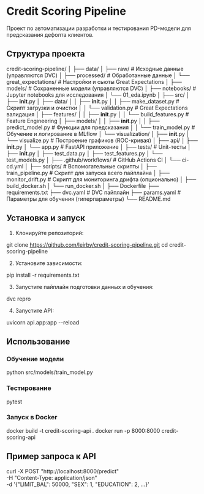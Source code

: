 
# Credit Scoring Pipeline

Проект по автоматизации разработки и тестирования PD-модели для предсказания дефолта клиентов.

## Структура проекта



credit-scoring-pipeline/
│
├── data/
│   ├── raw/                    # Исходные данные (управляются DVC)
│   ├── processed/              # Обработанные данные
│   └── great_expectations/     # Настройки и сьюты Great Expectations
│
├── models/                     # Сохраненные модели (управляются DVC)
│
├── notebooks/                  # Jupyter notebooks для исследования
│   └── 01_eda.ipynb
│
├── src/
│   ├── __init__.py
│   ├── data/
│   │   ├── __init__.py
│   │   ├── make_dataset.py    # Скрипт загрузки и очистки
│   │   └── validation.py      # Great Expectations валидация
│   ├── features/
│   │   ├── __init__.py
│   │   └── build_features.py  # Feature Engineering
│   ├── models/
│   │   ├── __init__.py
│   │   ├── predict_model.py   # Функции для предсказания
│   │   └── train_model.py     # Обучение и логирование в MLflow
│   └── visualization/
│       ├── __init__.py
│       └── visualize.py       # Построение графиков (ROC-кривая)
│
├── api/
│   ├── __init__.py
│   └── app.py                 # FastAPI приложение
│
├── tests/                     # Unit-тесты
│   ├── __init__.py
│   ├── test_data.py
│   ├── test_features.py
│   └── test_models.py
│
├── .github/workflows/         # GitHub Actions CI
│   └── ci-cd.yml
│
├── scripts/                   # Вспомогательные скрипты
│   ├── train_pipeline.py      # Скрипт для запуска всего пайплайна
│   ├── monitor_drift.py       # Скрипт для мониторинга дрифта (опционально)
│   ├── build_docker.sh
│   └── run_docker.sh
│
├── Dockerfile
├── requirements.txt
├── dvc.yaml                   # DVC пайплайн
├── params.yaml                # Параметры для обучения (гиперпараметры)
└── README.md






## Установка и запуск

1. Клонируйте репозиторий:



git clone https://github.com/leirby/credit-scoring-pipeline.git
cd credit-scoring-pipeline



2. Установите зависимости:


pip install -r requirements.txt

3. Запустите пайплайн подготовки данных и обучения:

dvc repro


4. Запустите API:

uvicorn api.app:app --reload


## Использование



### Обучение модели

python src/models/train_model.py


### Тестирование

pytest

### Запуск в Docker


docker build -t credit-scoring-api .
docker run -p 8000:8000 credit-scoring-api


## Пример запроса к API

curl -X POST "http://localhost:8000/predict" \
     -H "Content-Type: application/json" \
     -d '{"LIMIT_BAL": 50000, "SEX": 1, "EDUCATION": 2, ...}'

